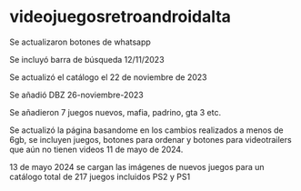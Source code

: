 # videojuegosretroandroidalta

Se actualizaron botones de whatsapp

Se incluyó barra de búsqueda 12/11/2023

Se actualizó el catálogo el 22 de noviembre de 2023

Se añadió DBZ 26-noviembre-2023

Se añadieron 7 juegos nuevos, mafia, padrino, gta 3 etc.

Se actualizó la página basandome en los cambios realizados a menos de 6gb, se incluyen juegos, botones para ordenar y  botones para videotrailers que aún no tienen videos 11 de mayo de 2024.

13 de mayo 2024 se cargan las imágenes de nuevos juegos para un catálogo total de 217 juegos incluidos PS2 y PS1
